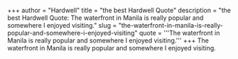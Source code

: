 +++
author = "Hardwell"
title = "the best Hardwell Quote"
description = "the best Hardwell Quote: The waterfront in Manila is really popular and somewhere I enjoyed visiting."
slug = "the-waterfront-in-manila-is-really-popular-and-somewhere-i-enjoyed-visiting"
quote = '''The waterfront in Manila is really popular and somewhere I enjoyed visiting.'''
+++
The waterfront in Manila is really popular and somewhere I enjoyed visiting.
